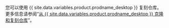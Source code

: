 您可以使用 {{ site.data.variables.product.prodname_desktop }} 复刻仓库。 更多信息请参阅“[从 {{ site.data.variables.product.prodname_desktop }} 克隆和复刻仓库](/desktop/contributing-to-projects/cloning-and-forking-repositories-from-github-desktop)”。
